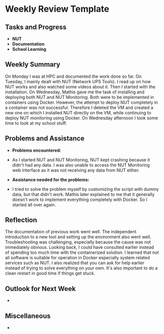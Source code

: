 # Weekly Review Template

## Tasks and Progress

- **NUT**
- **Documentation**
- **School Learning**


## Weekly Summary

On Monday I was at HPC and documented the work done so far. On Tuesday, I mainly dealt with NUT (Network UPS Tools). I read up on how NUT works and also watched some videos about it. Then I started with the installation. On Wednesday, Mathis gave me the task of installing and deploying both NUT and NUT Monitoring. Both were to be implemented in containers using Docker. However, the attempt to deploy NUT completely in a container was not successful. Therefore I deleted the VM and created a new one on which I installed NUT directly on the VM, while continuing to deploy NUT monitoring using Docker. On Wednesday afternoon I took some time to look at my school stuff.

## Problems and Assistance

- **Problems encountered:**

- As I started NUT and NUT Monitoring, NUT kept crashing because it didn't had any data. I was also unable to access the NUT Monitoring web interface as it was not receiving any data from NUT either.


- **Assistance needed for the problems:**

- I tried to solve the problem myself by customizing the script with dummy data, but that didn't work. Mathis later explained to me that it generally doesn't work to implement everything completely with Docker. So I started all over again.



## Reflection
The documentation of previous work went well. The independent introduction to a new tool and setting up the environment also went well. Troubleshooting was challenging, especially because the cause was not immediately obvious. Looking back, I could have consulted earlier instead of spending too much time with the containerized solution. I learned that not all software is suitable for operation in Docker especially system related services such as NUT. I also realized that you can ask for help earlier instead of trying to solve everything on your own. It's also important to do a clean restart in good time if things get stuck. 


## Outlook for Next Week

- 


## Miscellaneous

- 
